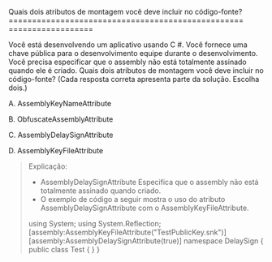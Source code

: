 ﻿Quais dois atributos de montagem você deve incluir no código-fonte?
================================================== ==================

Você está desenvolvendo um aplicativo usando C #. Você fornece uma chave pública para o desenvolvimento
equipe durante o desenvolvimento.
Você precisa especificar que o assembly não está totalmente assinado quando ele é criado.
Quais dois atributos de montagem você deve incluir no código-fonte? (Cada resposta correta
apresenta parte da solução. Escolha dois.)


A.
AssemblyKeyNameAttribute

B.
ObfuscateAssemblyAttribute

C.
AssemblyDelaySignAttribute

D.
AssemblyKeyFileAttribute

> Explicação:
> * AssemblyDelaySignAttribute
> Especifica que o assembly não está totalmente assinado quando criado.
> * O exemplo de código a seguir mostra o uso do atributo AssemblyDelaySignAttribute
> com o AssemblyKeyFileAttribute.
> 
> using System;
> using System.Reflection;
> [assembly:AssemblyKeyFileAttribute("TestPublicKey.snk")]
> [assembly:AssemblyDelaySignAttribute(true)]
> namespace DelaySign
> {
> public class Test { }
> }